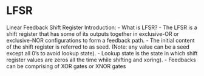# LFSR
Linear Feedback Shift Register  Introduction: -  What is LFSR?  - The LFSR is a shift register that has some of its outputs together in exclusive-OR or exclusive-NOR configurations to form a feedback path. - The initial content of the shift register is referred to as seed. (Note: any value can be a seed except all 0’s to avoid lookup state). - Lookup state is the state in which shift register values are zeros all the time while shifting and xoring). - Feedbacks can be comprising of XOR gates or XNOR gates
